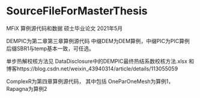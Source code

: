 # SourceFileForMasterThesis
MFiX 算例源代码和数据 硕士毕业论文 2021年5月

DEMPIC为第二章第三章算例源代码
中缀DEM为DEM算例，中缀PIC为PIC算例
后缀SBR1与temp基本一致，可任选。

单步热解校核方法见 DataDisclosure中的DEMPIC最终热结系数校核方法.xlsx
和博客https://blog.csdn.net/weixin_43940314/article/details/113055059

ComplexR为第四章算例源代码，
其中包括
OneParOneMesh为算例1，
Rapagna为算例2


